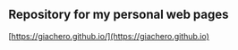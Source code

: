 Repository for my personal web pages
-------------------------------------------

[https://giachero.github.io/](https://giachero.github.io)
